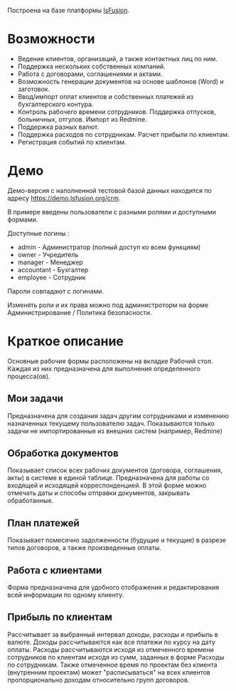Построена на базе платформы [lsFusion](https://github.com/lsfusion/platform).

# Возможности

* Ведение клиентов, организаций, а также контактных лиц по ним.
* Поддержка нескольких собственных компаний.
* Работа с договорами, соглашениями и актами.
* Возможность генерации документов на основе шаблонов (Word) и заготовок.
* Ввод/импорт оплат клиентов и собственных платежей из бухгалтерского контура.
* Контроль рабочего времени сотрудников. Поддержка отпусков, больничных, отгулов. Импорт из Redmine.
* Поддержка разных валют.
* Поддержка расходов по сотрудникам. Расчет прибыли по клиентам.
* Регистрация событий по клиентам.

# Демо

Демо-версия с наполненной тестовой базой данных находится по адресу https://demo.lsfusion.org/crm.

В примере введены пользователи с разными ролями и доступными формами.

Доступные логины :
* admin - Администратор (полный доступ ко всем функциям)
* owner - Учредитель
* manager - Менеджер
* accountant - Бухгалтер
* employee - Сотрудник

Пароли совпадают с логинами.

Изменять роли и их права можно под администроторм на форме Администрирование / Политика безопасности.

# Краткое описание

Основные рабочие формы расположены на вкладке Рабочий стол. Каждая из них предназначена для выполнения определенного процесса(ов).

## Мои задачи

Предназначена для создания задач другим сотрудниками и изменению назначенных текущему пользователю задач. Показываются только задачи не импортированные из внешних систем (например, Redmine)

## Обработка документов

Показывает список всех рабочих документов (договора, соглашения, акты) в системе в единой таблице. Предназначена для работы со входящей и исходящей корреспонденцией. В этой форме можно отмечать даты и способы отправки документов, закрывать обработанные.

## План платежей

Показывает помесячно задолженности (будущие и текущие) в разрезе типов договоров, а также произведенные оплаты.

## Работа с клиентами

Форма предназначена для удобного отображения и редактирования всей информации по одному клиенту. 

## Прибыль по клиентам

Рассчитывает за выбранный интервал доходы, расходы и прибыль в валюте. Доходы рассчитываются как все платежи по курсу на дату оплаты. Расходы рассчитываются исходя из отмеченного времени сотрудников по клиентам исходя из сумм, заданных в форме Расходы по сотрудникам. Также отмеченное время по проектам без клиента (внутренним проектам) может "расписываться" на всех клиентов пропорционально доходам относительно групп договоров.
